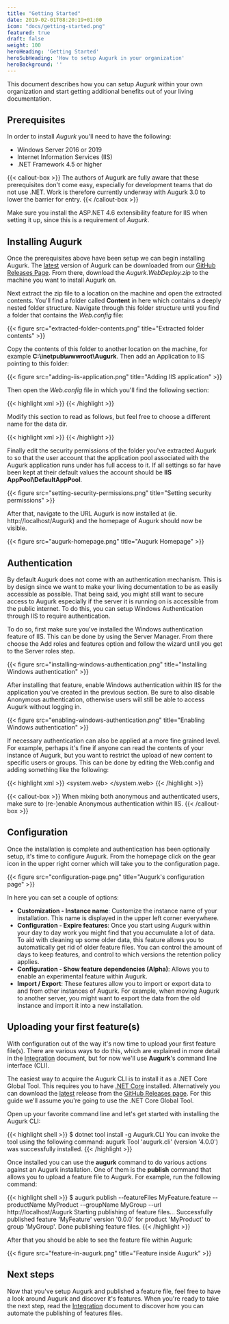 ```yaml
---
title: "Getting Started"
date: 2019-02-01T08:20:19+01:00
icon: "docs/getting-started.png"
featured: true
draft: false
weight: 100
heroHeading: 'Getting Started'
heroSubHeading: 'How to setup Augurk in your organization'
heroBackground: ''
---
```

This document describes how you can setup *Augurk* within your own organization and start getting additional benefits out of your living documentation.

## Prerequisites

In order to install *Augurk* you'll need to have the following:

* Windows Server 2016 or 2019
* Internet Information Services (IIS)
* .NET Framework 4.5 or higher

{{< callout-box >}}
The authors of Augurk are fully aware that these prerequisites don't come easy, especially for development teams that do not use .NET. Work is therefore currently underway with Augurk 3.0 to lower the barrier for entry.
{{< /callout-box >}}

Make sure you install the ASP.NET 4.6 extensibility feature for IIS when setting it up, since this is a requirement of *Augurk*.

## Installing Augurk

Once the prerequisites above have been setup we can begin installing Augurk. The [latest](https://github.com/augurk/augurk/releases/latest) version of Augurk can be downloaded from our [GitHub Releases Page](https://github.com/augurk/augurk/releases/). From there, download the *Augurk.WebDeploy.zip* to the machine you want to install Augurk on.

Next extract the zip file to a location on the machine and open the extracted contents. You'll find a folder called **Content** in here which contains a deeply nested folder structure. Navigate through this folder structure until you find a folder that contains the *Web.config* file:

{{< figure src="extracted-folder-contents.png" title="Extracted folder contents" >}}

Copy the contents of this folder to another location on the machine, for example **C:\inetpub\wwwroot\Augurk**. Then add an Application to IIS pointing to this folder:

{{< figure src="adding-iis-application.png" title="Adding IIS application" >}}

Then open the *Web.config* file in which you'll find the following section:

{{< highlight xml >}}
<connectionStrings>
    <add name="RavenDB" connectionString="$(ReplacableToken_RavenDB-Web.config Connection String_0)" />
</connectionStrings>
{{< /highlight >}}

Modify this section to read as follows, but feel free to choose a different name for the data dir.

{{< highlight xml >}}
<connectionStrings>
    <add name="RavenDB" connectionString="DataDir = ~\FeatureStore" />
</connectionStrings>
{{< /highlight >}}

Finally edit the security permissions of the folder you've extracted Augurk to so that the user account that the application pool associated with the Augurk application runs under has full access to it. If all settings so far have been kept at their default values the account should be **IIS AppPool\DefaultAppPool**.

{{< figure src="setting-security-permissions.png" title="Setting security permissions" >}}

After that, navigate to the URL Augurk is now installed at (ie. http://localhost/Augurk) and the homepage of Augurk should now be visible.

{{< figure src="augurk-homepage.png" title="Augurk Homepage" >}}

## Authentication

By default Augurk does not come with an authentication mechanism. This is by design since we want to make your living documentation to be as easily accessible as possible. That being said, you might still want to secure access to Augurk especially if the server it is running on is accessible from the public internet. To do this, you can setup Windows Authentication through IIS to require authentication.

To do so, first make sure you've installed the Windows authentication feature of IIS. This can be done by using the Server Manager. From there choose the Add roles and features option and follow the wizard until you get to the Server roles step.

{{< figure src="installing-windows-authentication.png" title="Installing Windows authentication" >}}

After installing that feature, enable Windows authentication within IIS for the application you've created in the previous section. Be sure to also disable Anonymous authentication, otherwise users will still be able to access Augurk without logging in.

{{< figure src="enabling-windows-authentication.png" title="Enabling Windows authentication" >}}

If necessary authentication can also be applied at a more fine grained level. For example, perhaps it's fine if anyone can read the contents of your instance of Augurk, but you want to restrict the upload of new content to specific users or groups. This can be done by editing the Web.config and adding something like the following:

{{< highlight xml >}}
<system.web>
    <authorization>
        <deny users="?" verbs="POST, PUT" />
    </authorization>
</system.web>
{{< /highlight >}}

{{< callout-box >}}
When mixing both anonymous and authenticated users, make sure to (re-)enable Anonymous authentication within IIS.
{{< /callout-box >}}

## Configuration
Once the installation is complete and authentication has been optionally setup, it's time to configure Augurk. From the homepage click on the gear icon in the upper right corner which will take you to the configuration page.

{{< figure src="configuration-page.png" title="Augurk's configuration page" >}}

In here you can set a couple of options:

* **Customization - Instance name**: Customize the instance name of your installation. This name is displayed in the upper left corner everywhere.
* **Configuration - Expire features**: Once you start using Augurk within your day to day work you might find that you accumulate a lot of data. To aid with cleaning up some older data, this feature allows you to automatically get rid of older feature files. You can control the amount of days to keep features, and control to which versions the retention policy applies.
* **Configuration - Show feature dependencies (Alpha)**: Allows you to enable an experimental feature within Augurk.
* **Import / Export**: These features allow you to import or export data to and from other instances of Augurk. For example, when moving Augurk to another server, you might want to export the data from the old instance and import it into a new installation.

## Uploading your first feature(s)

With configuration out of the way it's now time to upload your first feature file(s). There are various ways to do this, which are explained in more detail in the [Integration]() document, but for now we'll use **Augurk**'s command line interface (CLI).

The easiest way to acquire the Augurk CLI is to install it as a .NET Core Global Tool. This requires you to have [.NET Core](https://www.dot.net) installed. Alternatively you can download the [latest](https://github.com/augurk/Augurk.CommandLine/releases/latest) release from the [GitHub Releases page](https://github.com/augurk/Augurk.CommandLine/releases/). For this guide we'll assume you're going to use the .NET Core Global Tool.

Open up your favorite command line and let's get started with installing the Augurk CLI:

{{< highlight shell >}}
$ dotnet tool install -g Augurk.CLI
You can invoke the tool using the following command: augurk
Tool 'augurk.cli' (version '4.0.0') was successfully installed.
{{< /highlight >}}

Once installed you can use the **augurk** command to do various actions against an Augurk installation. One of them is the **publish** command that allows you to upload a feature file to Augurk. For example, run the following command:

{{< highlight shell >}}
$ augurk publish --featureFiles MyFeature.feature --productName MyProduct --groupName MyGroup --url http://localhost/Augurk
Starting publishing of feature files...
Successfully published feature 'MyFeature' version '0.0.0' for product 'MyProduct' to group 'MyGroup'.
Done publishing feature files.
{{< /highlight >}}

After that you should be able to see the feature file within Augurk:

{{< figure src="feature-in-augurk.png" title="Feature inside Augurk" >}}

## Next steps
Now that you've setup Augurk and published a feature file, feel free to have a look around Augurk and discover it's features. When you're ready to take the next step, read the [Integration]() document to discover how you can automate the publishing of features files.